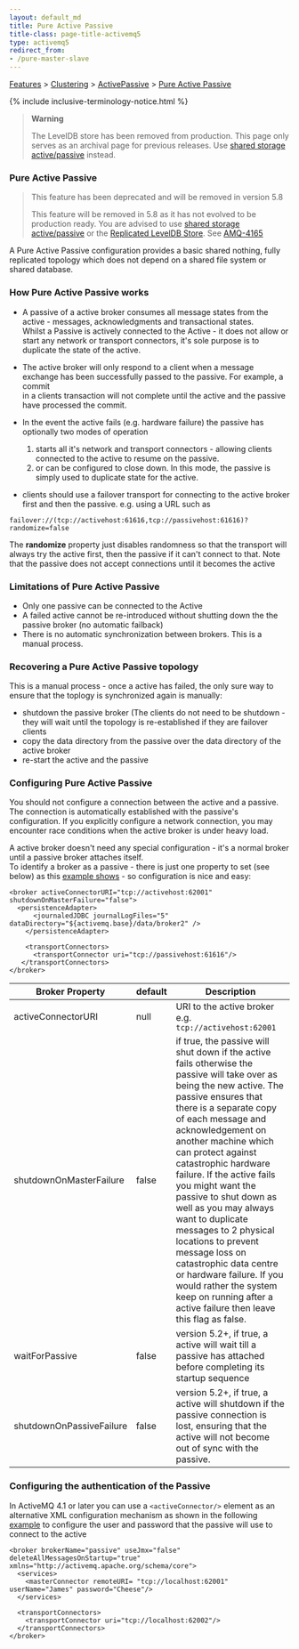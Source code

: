 ```yaml
---
layout: default_md
title: Pure Active Passive 
title-class: page-title-activemq5
type: activemq5
redirect_from:
- /pure-master-slave
---
```


[Features](features) > [Clustering](clustering) > [ActivePassive](activepassive) > [Pure Active Passive](pure-active-passive)

{% include inclusive-terminology-notice.html %}

> **Warning**
> 
> The LevelDB store has been removed from production.
> This page only serves as an archival page for previous releases.
> Use [shared storage active/passive](activepassive) instead.


### Pure Active Passive

> This feature has been deprecated and will be removed in version 5.8
> 
> This feature will be removed in 5.8 as it has not evolved to be production ready. You are advised to use [shared storage active/passive](activepassive) or the [Replicated LevelDB Store](replicated-leveldb-store). See [AMQ-4165](https://issues.apache.org/jira/browse/AMQ-4165)

A Pure Active Passive configuration provides a basic shared nothing, fully replicated topology which does not depend on a shared file system or shared database.

### How Pure Active Passive works

*   A passive of a active broker consumes all message states from the active - messages, acknowledgments and transactional states.  
    Whilst a Passive is actively connected to the Active - it does not allow or start any network or transport connectors, it's sole purpose is to duplicate the state of the active.

*   The active broker will only respond to a client when a message exchange has been successfully passed to the passive. For example, a commit  
    in a clients transaction will not complete until the active and the passive have processed the commit.

*   In the event the active fails (e.g. hardware failure) the passive has optionally two modes of operation
    1.  starts all it's network and transport connectors - allowing clients connected to the active to resume on the passive.
    2.  or can be configured to close down. In this mode, the passive is simply used to duplicate state for the active.

*   clients should use a failover transport for connecting to the active broker first and then the passive. e.g. using a URL such as
```
failover://(tcp://activehost:61616,tcp://passivehost:61616)?randomize=false
```
The **randomize** property just disables randomness so that the transport will always try the active first, then the passive if it can't connect to that. Note that the passive does not accept connections until it becomes the active

### Limitations of Pure Active Passive

*   Only one passive can be connected to the Active
*   A failed active cannot be re-introduced without shutting down the the passive broker (no automatic failback)
*   There is no automatic synchronization between brokers. This is a manual process.

### Recovering a Pure Active Passive topology

This is a manual process - once a active has failed, the only sure way to ensure that the toplogy is synchronized again is manually:

*   shutdown the passive broker (The clients do not need to be shutdown - they will wait until the topology is re-established if they are failover clients
*   copy the data directory from the passive over the data directory of the active broker
*   re-start the active and the passive

### Configuring Pure Active Passive

You should not configure a connection between the active and a passive. The connection is automatically established with the passive's configuration. If you explicitly configure a network connection, you may encounter race conditions when the active broker is under heavy load.

A active broker doesn't need any special configuration - it's a normal broker until a passive broker attaches itself.  
To identify a broker as a passive - there is just one property to set (see below) as this [example shows](http://svn.apache.org/repos/asf/activemq/trunk/activemq-core/src/test/resources/org/apache/activemq/broker/ft/passive2.xml) - so configuration is nice and easy:
```
<broker activeConnectorURI="tcp://activehost:62001" shutdownOnMasterFailure="false">
  <persistenceAdapter>
      <journaledJDBC journalLogFiles="5" dataDirectory="${activemq.base}/data/broker2" />
    </persistenceAdapter>

    <transportConnectors>
	  <transportConnector uri="tcp://passivehost:61616"/>
   </transportConnectors>
</broker>
```
Broker Property|default|Description
---|---|---
activeConnectorURI|null|URI to the active broker e.g. `tcp://activehost:62001`
shutdownOnMasterFailure|false|if true, the passive will shut down if the active fails otherwise the passive will take over as being the new active. The passive ensures that there is a separate copy of each message and acknowledgement on another machine which can protect against catastrophic hardware failure. If the active fails you might want the passive to shut down as well as you may always want to duplicate messages to 2 physical locations to prevent message loss on catastrophic data centre or hardware failure. If you would rather the system keep on running after a active failure then leave this flag as false.
waitForPassive|false|version 5.2+, if true, a active will wait till a passive has attached before completing its startup sequence
shutdownOnPassiveFailure|false|version 5.2+, if true, a active will shutdown if the passive connection is lost, ensuring that the active will not become out of sync with the passive.

### Configuring the authentication of the Passive

In ActiveMQ 4.1 or later you can use a `<activeConnector/>` element as an alternative XML configuration mechanism as shown in the following [example](http://svn.apache.org/repos/asf/activemq/trunk/activemq-core/src/test/resources/org/apache/activemq/broker/ft/slave2.xml) to configure the user and password that the passive will use to connect to the active
```
<broker brokerName="passive" useJmx="false"  deleteAllMessagesOnStartup="true"  xmlns="http://activemq.apache.org/schema/core">
  <services>
    <masterConnector remoteURI= "tcp://localhost:62001" userName="James" password="Cheese"/>
  </services>

  <transportConnectors>
    <transportConnector uri="tcp://localhost:62002"/>
  </transportConnectors>
</broker>
```
